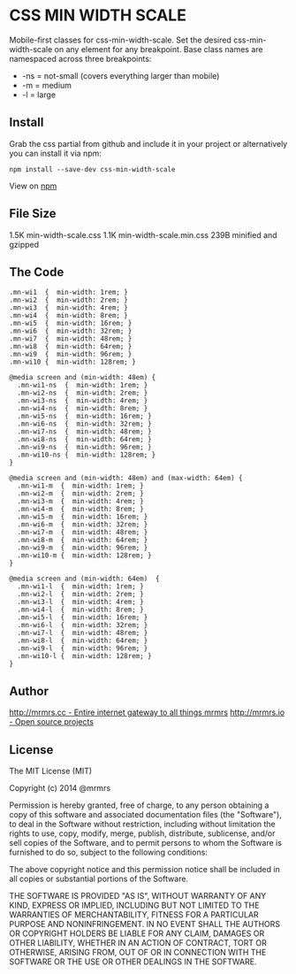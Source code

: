 # CSS MIN WIDTH SCALE

  Mobile-first classes for css-min-width-scale.
  Set the desired css-min-width-scale on any element for any breakpoint.
  Base class names are namespaced across three breakpoints:

*  -ns = not-small (covers everything larger than mobile)
*  -m  = medium
*  -l  = large

## Install
Grab the css partial from github and include it in your project or alternatively
you can install it via npm:
```
npm install --save-dev css-min-width-scale
```
View on [npm](https://www.npmjs.org/package/css-min-width-scale)


## File Size

1.5K min-width-scale.css
1.1K min-width-scale.min.css 
239B minified and gzipped

## The Code
```
.mn-wi1  {  min-width: 1rem; }
.mn-wi2  {  min-width: 2rem; }
.mn-wi3  {  min-width: 4rem; }
.mn-wi4  {  min-width: 8rem; }
.mn-wi5  {  min-width: 16rem; }
.mn-wi6  {  min-width: 32rem; }
.mn-wi7  {  min-width: 48rem; }
.mn-wi8  {  min-width: 64rem; }
.mn-wi9  {  min-width: 96rem; }
.mn-wi10 {  min-width: 128rem; }

@media screen and (min-width: 48em) {
  .mn-wi1-ns  {  min-width: 1rem; }
  .mn-wi2-ns  {  min-width: 2rem; }
  .mn-wi3-ns  {  min-width: 4rem; }
  .mn-wi4-ns  {  min-width: 8rem; }
  .mn-wi5-ns  {  min-width: 16rem; }
  .mn-wi6-ns  {  min-width: 32rem; }
  .mn-wi7-ns  {  min-width: 48rem; }
  .mn-wi8-ns  {  min-width: 64rem; }
  .mn-wi9-ns  {  min-width: 96rem; }
  .mn-wi10-ns {  min-width: 128rem; }
}

@media screen and (min-width: 48em) and (max-width: 64em) {
  .mn-wi1-m  {  min-width: 1rem; }
  .mn-wi2-m  {  min-width: 2rem; }
  .mn-wi3-m  {  min-width: 4rem; }
  .mn-wi4-m  {  min-width: 8rem; }
  .mn-wi5-m  {  min-width: 16rem; }
  .mn-wi6-m  {  min-width: 32rem; }
  .mn-wi7-m  {  min-width: 48rem; }
  .mn-wi8-m  {  min-width: 64rem; }
  .mn-wi9-m  {  min-width: 96rem; }
  .mn-wi10-m {  min-width: 128rem; }
}

@media screen and (min-width: 64em)  {
  .mn-wi1-l  {  min-width: 1rem; }
  .mn-wi2-l  {  min-width: 2rem; }
  .mn-wi3-l  {  min-width: 4rem; }
  .mn-wi4-l  {  min-width: 8rem; }
  .mn-wi5-l  {  min-width: 16rem; }
  .mn-wi6-l  {  min-width: 32rem; }
  .mn-wi7-l  {  min-width: 48rem; }
  .mn-wi8-l  {  min-width: 64rem; }
  .mn-wi9-l  {  min-width: 96rem; }
  .mn-wi10-l {  min-width: 128rem; }
}

```

## Author

[http://mrmrs.cc - Entire internet gateway to all things mrmrs](http://mrmrs.cc)
[http://mrmrs.io - Open source projects](http://mrmrs.io)

## License

The MIT License (MIT)

Copyright (c) 2014 @mrmrs

Permission is hereby granted, free of charge, to any person obtaining a copy
of this software and associated documentation files (the "Software"), to deal
in the Software without restriction, including without limitation the rights
to use, copy, modify, merge, publish, distribute, sublicense, and/or sell
copies of the Software, and to permit persons to whom the Software is
furnished to do so, subject to the following conditions:

The above copyright notice and this permission notice shall be included in
all copies or substantial portions of the Software.

THE SOFTWARE IS PROVIDED "AS IS", WITHOUT WARRANTY OF ANY KIND, EXPRESS OR
IMPLIED, INCLUDING BUT NOT LIMITED TO THE WARRANTIES OF MERCHANTABILITY,
FITNESS FOR A PARTICULAR PURPOSE AND NONINFRINGEMENT. IN NO EVENT SHALL THE
AUTHORS OR COPYRIGHT HOLDERS BE LIABLE FOR ANY CLAIM, DAMAGES OR OTHER
LIABILITY, WHETHER IN AN ACTION OF CONTRACT, TORT OR OTHERWISE, ARISING FROM,
OUT OF OR IN CONNECTION WITH THE SOFTWARE OR THE USE OR OTHER DEALINGS IN
THE SOFTWARE.

